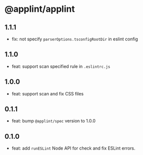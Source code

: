# @applint/applint

## 1.1.1

- fix: not specify `parserOptions.tsconfigRootDir` in eslint config

## 1.1.0

- feat: support scan specified rule in `.eslintrc.js`

## 1.0.0

- feat: support scan and fix CSS files

## 0.1.1

- feat: bump `@applint/spec` version to 1.0.0

## 0.1.0

- feat: add `runESLint` Node API for check and fix ESLint errors.
